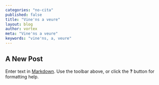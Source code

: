 ```yaml
---
categories: "no-cita"
published: false
title: "Vine'ns a veure"
layout: blog
author: vortex
meta: "Vine'ns a veure"
keywords: "vine'ns, a, veure"
---
```


## A New Post

Enter text in [Markdown](http://daringfireball.net/projects/markdown/). Use the toolbar above, or click the **?** button for formatting help.